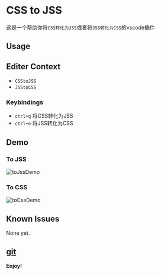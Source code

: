 # CSS to JSS

这是一个帮助你将`CSS转化为JSS`或者将`JSS转化为CSS`的vscode插件

## Usage

## Editer Context
* `CSStoJSS`
* `JSStoCSS`

### Keybindings
* `ctrl+q` 将CSS转化为JSS
* `ctrl+e` 将JSS转化为CSS

## Demo

### To JSS

![toJssDemo](https://github.com/in19farkt/css-to-jss/raw/HEAD/img/css-to-jss.gif)

### To CSS

![toCssDemo](https://github.com/in19farkt/css-to-jss/raw/HEAD/img/jss-to-css.gif)

## Known Issues
None yet.

## [git](https://github.com/Charles-ShiZ/css-to-jss.git)

**Enjoy!**
